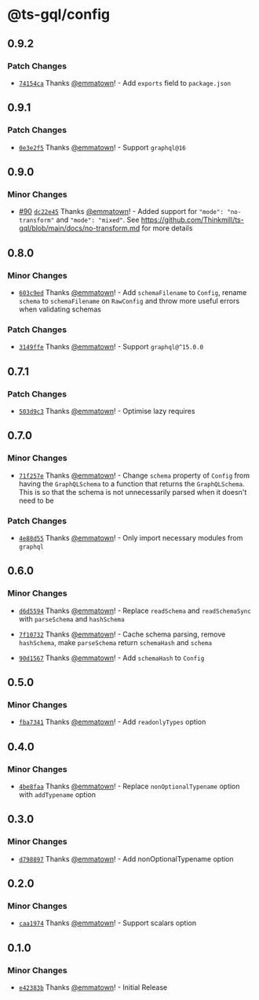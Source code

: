 # @ts-gql/config

## 0.9.2

### Patch Changes

- [`74154ca`](https://github.com/Thinkmill/ts-gql/commit/74154ca7dab4ea3bd03ff5da5105ca770a63afad) Thanks [@emmatown](https://github.com/emmatown)! - Add `exports` field to `package.json`

## 0.9.1

### Patch Changes

- [`0e3e2f5`](https://github.com/Thinkmill/ts-gql/commit/0e3e2f5004c7e42bbc394664c5e667ce3597e6fd) Thanks [@emmatown](https://github.com/emmatown)! - Support `graphql@16`

## 0.9.0

### Minor Changes

- [#90](https://github.com/Thinkmill/ts-gql/pull/90) [`dc22e45`](https://github.com/Thinkmill/ts-gql/commit/dc22e457d14c816274037010a627d10bcb30f11d) Thanks [@emmatown](https://github.com/emmatown)! - Added support for `"mode": "no-transform"` and `"mode": "mixed"`. See https://github.com/Thinkmill/ts-gql/blob/main/docs/no-transform.md for more details

## 0.8.0

### Minor Changes

- [`603c9ed`](https://github.com/Thinkmill/ts-gql/commit/603c9ed186377c8de4517a8371aec08b45a3a425) Thanks [@emmatown](https://github.com/emmatown)! - Add `schemaFilename` to `Config`, rename `schema` to `schemaFilename` on `RawConfig` and throw more useful errors when validating schemas

### Patch Changes

- [`3149ffe`](https://github.com/Thinkmill/ts-gql/commit/3149ffe2ffb428273e80451d8a67873073e052c8) Thanks [@emmatown](https://github.com/emmatown)! - Support `graphql@^15.0.0`

## 0.7.1

### Patch Changes

- [`503d9c3`](https://github.com/Thinkmill/ts-gql/commit/503d9c361f32cb4855d017b7340c3b6db45d181b) Thanks [@emmatown](https://github.com/emmatown)! - Optimise lazy requires

## 0.7.0

### Minor Changes

- [`71f257e`](https://github.com/Thinkmill/ts-gql/commit/71f257e5ec9152b01bcb86aa06810a8d84e1441d) Thanks [@emmatown](https://github.com/emmatown)! - Change `schema` property of `Config` from having the `GraphQLSchema` to a function that returns the `GraphQLSchema`. This is so that the schema is not unnecessarily parsed when it doesn't need to be

### Patch Changes

- [`4e88d55`](https://github.com/Thinkmill/ts-gql/commit/4e88d551463c108fe30a609c24fa641e8f9ec88b) Thanks [@emmatown](https://github.com/emmatown)! - Only import necessary modules from `graphql`

## 0.6.0

### Minor Changes

- [`d6d5594`](https://github.com/Thinkmill/ts-gql/commit/d6d55946c9dfc118d87ba34b79d48d48a3144e4d) Thanks [@emmatown](https://github.com/emmatown)! - Replace `readSchema` and `readSchemaSync` with `parseSchema` and `hashSchema`

* [`7f10732`](https://github.com/Thinkmill/ts-gql/commit/7f10732c53b1b9541414b6c343ad7cd1e35e122c) Thanks [@emmatown](https://github.com/emmatown)! - Cache schema parsing, remove `hashSchema`, make `parseSchema` return `schemaHash` and `schema`

- [`90d1567`](https://github.com/Thinkmill/ts-gql/commit/90d15672f4737d8a1c15429f680790c9abdccf58) Thanks [@emmatown](https://github.com/emmatown)! - Add `schemaHash` to `Config`

## 0.5.0

### Minor Changes

- [`fba7341`](https://github.com/Thinkmill/ts-gql/commit/fba7341a1418e0a9d555172dc5c6e86899fa6ed3) Thanks [@emmatown](https://github.com/emmatown)! - Add `readonlyTypes` option

## 0.4.0

### Minor Changes

- [`4be8faa`](https://github.com/Thinkmill/ts-gql/commit/4be8faafa0fba17efa491a0aec8ddbb472aa5572) Thanks [@emmatown](https://github.com/emmatown)! - Replace `nonOptionalTypename` option with `addTypename` option

## 0.3.0

### Minor Changes

- [`d798897`](https://github.com/Thinkmill/ts-gql/commit/d7988972e801c41bb96aaa4dec5763ebae73e30e) Thanks [@emmatown](https://github.com/emmatown)! - Add nonOptionalTypename option

## 0.2.0

### Minor Changes

- [`caa1974`](https://github.com/Thinkmill/ts-gql/commit/caa19743de1aa1345795691b8d4eea58c052fc8f) Thanks [@emmatown](https://github.com/emmatown)! - Support scalars option

## 0.1.0

### Minor Changes

- [`e42383b`](https://github.com/Thinkmill/ts-gql/commit/e42383b5970a554462384f9851aabc173f7fcf52) Thanks [@emmatown](https://github.com/emmatown)! - Initial Release
